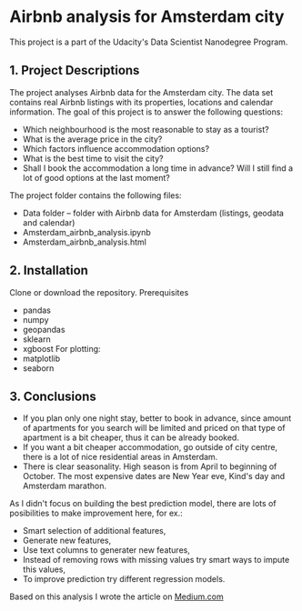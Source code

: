 # Airbnb analysis for Amsterdam city 
This project is a part of the Udacity's Data Scientist Nanodegree Program.

## 1. Project Descriptions
The project analyses Airbnb data for the Amsterdam city. The data set contains real Airbnb listings with its properties, locations and calendar information. The goal of this project is to answer the following questions:
- Which neighbourhood is the most reasonable to stay as a tourist?
- What is the average price in the city?
- Which factors influence accommodation options?
- What is the best time to visit the city?
- Shall I book the accommodation a long time in advance? Will I still find a lot of good options at the last moment?

The project folder contains the following files:
- Data folder – folder with Airbnb data for Amsterdam (listings, geodata and calendar)
- Amsterdam_airbnb_analysis.ipynb
- Amsterdam_airbnb_analysis.html

## 2. Installation
Clone or download the repository.
Prerequisites
- pandas
- numpy
- geopandas
- sklearn
- xgboost
For plotting:
- matplotlib
- seaborn

## 3. Conclusions
- If you plan only one night stay, better to book in advance, since amount of apartments for you search will be limited and priced on that type of apartment is a bit cheaper, thus it can be already booked.
- If you want a bit cheaper accommodation, go outside of city centre, there is a lot of nice residential areas in Amsterdam.
- There is clear seasonality. High season is from April to beginning of October. The most expensive dates are New Year eve, Kind's day and Amsterdam marathon. 

As I didn't focus on building the best prediction model, there are lots of posibilities to make improvement here, for ex.:

- Smart selection of additional features,
- Generate new features,
- Use text columns to generater new features,
- Instead of removing rows with missing values try smart ways to impute this values,
- To improve prediction try different regression models.


Based on this analysis I wrote the article on [Medium.com](https://medium.com/@lena.karaseva/do-you-plan-to-visit-amsterdam-what-do-you-need-to-know-about-airbnb-in-amsterdam-28e52bd00d26)
